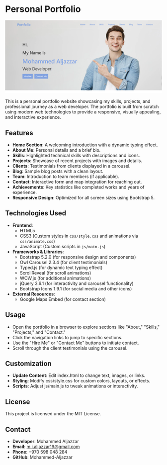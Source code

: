 # Personal Portfolio

![Portfolio Banner](screenshots/home.png) 

This is a personal portfolio website showcasing my skills, projects, and professional journey as a web developer. The portfolio is built from scratch using modern web technologies to provide a responsive, visually appealing, and interactive experience.

## Features
- **Home Section**: A welcoming introduction with a dynamic typing effect.
- **About Me**: Personal details and a brief bio.
- **Skills**: Highlighted technical skills with descriptions and icons.
- **Projects**: Showcase of recent projects with images and details.
- **Clients**: Testimonials from clients displayed in a carousel.
- **Blog**: Sample blog posts with a clean layout.
- **Team**: Introduction to team members (if applicable).
- **Contact**: Interactive form and map integration for reaching out.
- **Achievements**: Key statistics like completed works and years of experience.
- **Responsive Design**: Optimized for all screen sizes using Bootstrap 5.

## Technologies Used
- **Frontend**:
  - HTML5
  - CSS3 (Custom styles in `css/style.css` and animations via `css/animate.css`)
  - JavaScript (Custom scripts in `js/main.js`)
- **Frameworks & Libraries**:
  - Bootstrap 5.2.0 (for responsive design and components)
  - Owl Carousel 2.3.4 (for client testimonials)
  - Typed.js (for dynamic text typing effect)
  - ScrollReveal (for scroll animations)
  - WOW.js (for additional animations)
  - jQuery 3.6.1 (for interactivity and carousel functionality)
  - Bootstrap Icons 1.9.1 (for social media and other icons)
- **External Resources**:
  - Google Maps Embed (for contact section)

## Usage
  - Open the portfolio in a browser to explore sections like "About," "Skills," "Projects," and "Contact."
  - Click the navigation links to jump to specific sections.
  - Use the "Hire Me" or "Contact Me" buttons to initiate contact.
  - Scroll through the client testimonials using the carousel.

## Customization
  - **Update Content**: Edit index.html to change text, images, or links.
  - **Styling**: Modify css/style.css for custom colors, layouts, or effects.
  - **Scripts**: Adjust js/main.js to tweak animations or interactivity.

## License
  This project is licensed under the MIT License.

## Contact
  - **Developer**: Mohammed Aljazzar
  - **Email**: m.i.aljazzar19@gmail.com
  - **Phone**: +970 598 048 284
  - **GitHub**: Mohammed-Aljazzar

